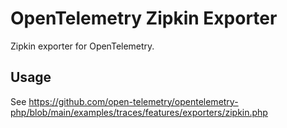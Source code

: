 # OpenTelemetry Zipkin Exporter

Zipkin exporter for OpenTelemetry.

## Usage

See https://github.com/open-telemetry/opentelemetry-php/blob/main/examples/traces/features/exporters/zipkin.php
